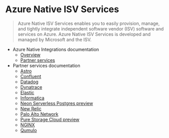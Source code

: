 # Azure Native ISV Services
> Azure Native ISV Services enables you to easily provision, manage, and tightly integrate independent software vendor (ISV) software and services on Azure. Azure Native ISV Services is developed and managed by Microsoft and the ISV.
  - Azure Native Integrations documentation
    - [Overview](https://learn.microsoft.com/en-us/azure/partner-solutions/overview)
    - [Partner services](https://learn.microsoft.com/en-us/azure/partner-solutions/partners)
  - Partner services documentation
    - [Astro](https://learn.microsoft.com/en-us/azure/partner-solutions/astronomer/)
    - [Confluent](https://learn.microsoft.com/en-us/azure/partner-solutions/apache-kafka-confluent-cloud/)
    - [Datadog](https://learn.microsoft.com/en-us/azure/partner-solutions/datadog/)
    - [Dynatrace](https://learn.microsoft.com/en-us/azure/partner-solutions/dynatrace/)
    - [Elastic](https://learn.microsoft.com/en-us/azure/partner-solutions/elastic/)
    - [Informatica](https://learn.microsoft.com/en-us/azure/partner-solutions/informatica/)
    - [Neon Serverless Postgres preview](https://learn.microsoft.com/en-us/azure/partner-solutions/neon/)
    - [New Relic](https://learn.microsoft.com/en-us/azure/partner-solutions/new-relic/)
    - [Palo Alto Network](https://learn.microsoft.com/en-us/azure/partner-solutions/palo-alto/)
    - [Pure Storage Cloud preview](https://learn.microsoft.com/en-us/azure/partner-solutions/pure-storage/)
    - [NGINX](https://learn.microsoft.com/en-us/azure/partner-solutions/nginx/)
    - [Qumulo](https://learn.microsoft.com/en-us/azure/partner-solutions/qumulo/)
